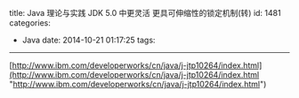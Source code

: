 title: Java 理论与实践 JDK 5.0 中更灵活 更具可伸缩性的锁定机制(转)
id: 1481
categories:
  - Java
date: 2014-10-21 01:17:25
tags:
---

[http://www.ibm.com/developerworks/cn/java/j-jtp10264/index.html](http://www.ibm.com/developerworks/cn/java/j-jtp10264/index.html "http://www.ibm.com/developerworks/cn/java/j-jtp10264/index.html")
